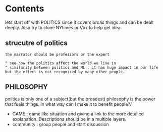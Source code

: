 # Contents

lets start off with POLITICS since it covers broad things and can be dealt deeply. Also try to clone NYtimes or Vox to help get idea.

## strucutre of politics
    the narrator should be professors or the expert

    ^ see how the politics affect the world we live in
    ^ similarity between politics and ML : it has huge impact in our life but the effect is not recognized by many other people. 

## PHILOSOPHY

 politics is only one of a subject(but the broadest) philosophy is the power that fuels things. in what way can I make it to benefit people?/
  - GAME : game like situation and giving a link to the more detailed explanation. Descriptions should be in a multiple layers. 
  - community : group people and start discussion 